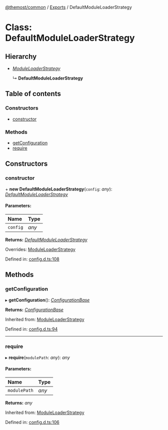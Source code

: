 [@themost/common](../README.md) / [Exports](../modules.md) / DefaultModuleLoaderStrategy

# Class: DefaultModuleLoaderStrategy

## Hierarchy

* [*ModuleLoaderStrategy*](moduleloaderstrategy.md)

  ↳ **DefaultModuleLoaderStrategy**

## Table of contents

### Constructors

- [constructor](defaultmoduleloaderstrategy.md#constructor)

### Methods

- [getConfiguration](defaultmoduleloaderstrategy.md#getconfiguration)
- [require](defaultmoduleloaderstrategy.md#require)

## Constructors

### constructor

\+ **new DefaultModuleLoaderStrategy**(`config`: *any*): [*DefaultModuleLoaderStrategy*](defaultmoduleloaderstrategy.md)

#### Parameters:

Name | Type |
:------ | :------ |
`config` | *any* |

**Returns:** [*DefaultModuleLoaderStrategy*](defaultmoduleloaderstrategy.md)

Overrides: [ModuleLoaderStrategy](moduleloaderstrategy.md)

Defined in: [config.d.ts:108](https://github.com/themost-framework/themost-common/blob/917834f/config.d.ts#L108)

## Methods

### getConfiguration

▸ **getConfiguration**(): [*ConfigurationBase*](configurationbase.md)

**Returns:** [*ConfigurationBase*](configurationbase.md)

Inherited from: [ModuleLoaderStrategy](moduleloaderstrategy.md)

Defined in: [config.d.ts:94](https://github.com/themost-framework/themost-common/blob/917834f/config.d.ts#L94)

___

### require

▸ **require**(`modulePath`: *any*): *any*

#### Parameters:

Name | Type |
:------ | :------ |
`modulePath` | *any* |

**Returns:** *any*

Inherited from: [ModuleLoaderStrategy](moduleloaderstrategy.md)

Defined in: [config.d.ts:106](https://github.com/themost-framework/themost-common/blob/917834f/config.d.ts#L106)

